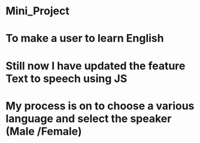 # Mini_Project
# To make a user to learn English 
# Still now I have updated the feature Text to speech using JS
# My process is on to choose a various language and select the speaker (Male /Female)
